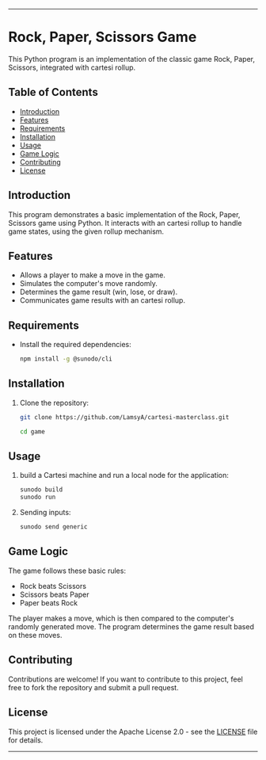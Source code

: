 
---

# Rock, Paper, Scissors Game

This Python program is an implementation of the classic game Rock, Paper, Scissors, integrated with cartesi rollup.

## Table of Contents

- [Introduction](#introduction)
- [Features](#features)
- [Requirements](#requirements)
- [Installation](#installation)
- [Usage](#usage)
- [Game Logic](#game-logic)
- [Contributing](#contributing)
- [License](#license)

## Introduction

This program demonstrates a basic implementation of the Rock, Paper, Scissors game using Python. It interacts with an cartesi rollup to handle game states, using the given rollup mechanism.

## Features

- Allows a player to make a move in the game.
- Simulates the computer's move randomly.
- Determines the game result (win, lose, or draw).
- Communicates game results with an cartesi rollup.

## Requirements

- Install the required dependencies:

   ```bash
   npm install -g @sunodo/cli
   ```

## Installation

1. Clone the repository:

   ```bash
   git clone https://github.com/LamsyA/cartesi-masterclass.git
   ```

   ```bash
   cd game
   ```



## Usage

1. build a Cartesi machine and run a local node for the application:

   ```bash
   sunodo build
   sunodo run
   ```

2. Sending inputs:
     ```bash
   sunodo send generic
   ```

   

## Game Logic

The game follows these basic rules:

- Rock beats Scissors
- Scissors beats Paper
- Paper beats Rock

The player makes a move, which is then compared to the computer's randomly generated move. The program determines the game result based on these moves.

## Contributing

Contributions are welcome! If you want to contribute to this project, feel free to fork the repository and submit a pull request.

## License

This project is licensed under the Apache License 2.0 - see the [LICENSE](LICENSE) file for details.

---

